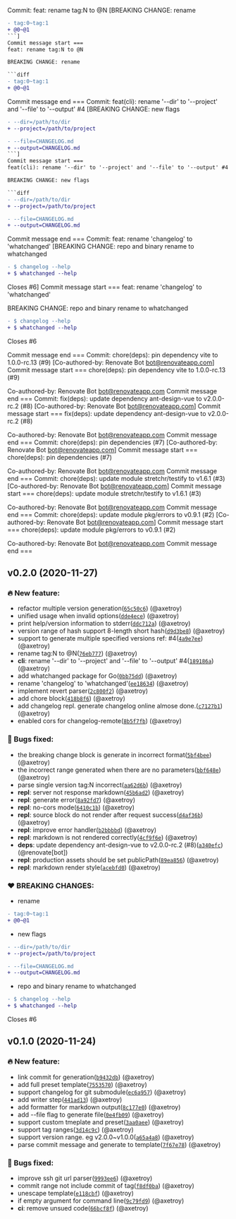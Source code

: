 Commit: feat: rename tag:N to @N [BREAKING CHANGE: rename

```diff
- tag:0~tag:1
+ @0~@1
```]
Commit message start ===
feat: rename tag:N to @N

BREAKING CHANGE: rename

```diff
- tag:0~tag:1
+ @0~@1
```

Commit message end ===
Commit: feat(cli): rename '--dir' to '--project' and '--file' to '--output' #4 [BREAKING CHANGE: new flags

```diff
- --dir=/path/to/dir
+ --project=/path/to/project
```

```diff
- --file=CHANGELOG.md
+ --output=CHANGELOG.md
```]
Commit message start ===
feat(cli): rename '--dir' to '--project' and '--file' to '--output' #4

BREAKING CHANGE: new flags

```diff
- --dir=/path/to/dir
+ --project=/path/to/project
```

```diff
- --file=CHANGELOG.md
+ --output=CHANGELOG.md
```

Commit message end ===
Commit: feat: rename 'changelog' to 'whatchanged' [BREAKING CHANGE: repo and binary rename to whatchanged

```diff
- $ changelog --help
+ $ whatchanged --help
```

Closes #6]
Commit message start ===
feat: rename 'changelog' to 'whatchanged'

BREAKING CHANGE: repo and binary rename to whatchanged

```diff
- $ changelog --help
+ $ whatchanged --help
```

Closes #6

Commit message end ===
Commit: chore(deps): pin dependency vite to 1.0.0-rc.13 (#9) [Co-authored-by: Renovate Bot <bot@renovateapp.com>]
Commit message start ===
chore(deps): pin dependency vite to 1.0.0-rc.13 (#9)

Co-authored-by: Renovate Bot <bot@renovateapp.com>
Commit message end ===
Commit: fix(deps): update dependency ant-design-vue to v2.0.0-rc.2 (#8) [Co-authored-by: Renovate Bot <bot@renovateapp.com>]
Commit message start ===
fix(deps): update dependency ant-design-vue to v2.0.0-rc.2 (#8)

Co-authored-by: Renovate Bot <bot@renovateapp.com>
Commit message end ===
Commit: chore(deps): pin dependencies (#7) [Co-authored-by: Renovate Bot <bot@renovateapp.com>]
Commit message start ===
chore(deps): pin dependencies (#7)

Co-authored-by: Renovate Bot <bot@renovateapp.com>
Commit message end ===
Commit: chore(deps): update module stretchr/testify to v1.6.1 (#3) [Co-authored-by: Renovate Bot <bot@renovateapp.com>]
Commit message start ===
chore(deps): update module stretchr/testify to v1.6.1 (#3)

Co-authored-by: Renovate Bot <bot@renovateapp.com>
Commit message end ===
Commit: chore(deps): update module pkg/errors to v0.9.1 (#2) [Co-authored-by: Renovate Bot <bot@renovateapp.com>]
Commit message start ===
chore(deps): update module pkg/errors to v0.9.1 (#2)

Co-authored-by: Renovate Bot <bot@renovateapp.com>
Commit message end ===
## v0.2.0 (2020-11-27)

### 🔥  New feature:

- refactor multiple version generation([`65c50c6`](https://github.com/release-lab/whatchanged/commit/65c50c6b30f5dfc608c260c73d55cc8601041bdf)) (@axetroy)
- unified usage when invalid options([`dde4ece`](https://github.com/release-lab/whatchanged/commit/dde4ecee3db8925c804db839bed098eb4a0f82ec)) (@axetroy)
- print help/version information to stderr([`ddc712a`](https://github.com/release-lab/whatchanged/commit/ddc712a8e4ec502976deb7430a79532d902bcbf9)) (@axetroy)
- version range of hash support 8-length short hash([`d9d3be8`](https://github.com/release-lab/whatchanged/commit/d9d3be819e1214139342e48cdaf866ae3b628f4b)) (@axetroy)
- support to generate multiple specified versions ref: #4([`4a9e7ee`](https://github.com/release-lab/whatchanged/commit/4a9e7ee70a80104933e60f20db4784ea472ae2ec)) (@axetroy)
- rename tag:N to @N([`76eb777`](https://github.com/release-lab/whatchanged/commit/76eb7774ac0a1f44ca6b66b9322870cba24a50a8)) (@axetroy)
- **cli**: rename '--dir' to '--project' and '--file' to '--output' #4([`189186a`](https://github.com/release-lab/whatchanged/commit/189186a89693c724ac794c17f2c35781b2fdc017)) (@axetroy)
- add whatchanged package for Go([`0bb75dd`](https://github.com/release-lab/whatchanged/commit/0bb75dd41758d85c4608f010298f823346a68a7c)) (@axetroy)
- rename 'changelog' to 'whatchanged'([`ee18634`](https://github.com/release-lab/whatchanged/commit/ee1863487bd70a2664ff856c4aacfc34d3a5043d)) (@axetroy)
- implement revert parser([`2c800f2`](https://github.com/release-lab/whatchanged/commit/2c800f24894c495761e715e3a3f81863e0b3b96c)) (@axetroy)
- add chore block([`418b8f6`](https://github.com/release-lab/whatchanged/commit/418b8f6383b9d710c043655a5dd28fd6627bd85f)) (@axetroy)
- add changelog repl. generate changelog online almose done.([`c7127b1`](https://github.com/release-lab/whatchanged/commit/c7127b1b0e3869854d293b536eb2f21c4e0c8e3c)) (@axetroy)
- enabled cors for changelog-remote([`8b5f7fb`](https://github.com/release-lab/whatchanged/commit/8b5f7fbda0f6aefbc933de757a13ed34d105990f)) (@axetroy)

### 🐛  Bugs fixed:

- the breaking change block is generate in incorrect format([`5bf4bee`](https://github.com/release-lab/whatchanged/commit/5bf4beea7124cac872598c5487657548e7a826c9)) (@axetroy)
- the incorrect range generated when there are no parameters([`bbf648e`](https://github.com/release-lab/whatchanged/commit/bbf648e756ab74abb25764ee9ead032343832b3b)) (@axetroy)
- parse single version tag:N incorrect([`aa62d6b`](https://github.com/release-lab/whatchanged/commit/aa62d6be3294619c81159a39208c9f7bba07630f)) (@axetroy)
- **repl**: server not response markdown([`45b6ad2`](https://github.com/release-lab/whatchanged/commit/45b6ad20ec4a50dc7661bf575fa408ef6383c46b)) (@axetroy)
- **repl**: generate error([`8a92fd7`](https://github.com/release-lab/whatchanged/commit/8a92fd7693568683beba2431b0e0659fc99e3c82)) (@axetroy)
- **repl**: no-cors mode([`6410c1b`](https://github.com/release-lab/whatchanged/commit/6410c1be6cc35e3165172f99738add18ef4d5beb)) (@axetroy)
- **repl**: source block do not render after request success([`d4af36b`](https://github.com/release-lab/whatchanged/commit/d4af36be80ca60f4bbbcb96603b070883ac44a6a)) (@axetroy)
- **repl**: improve error handler([`b2bbbbd`](https://github.com/release-lab/whatchanged/commit/b2bbbbd7608501813986d74f6e44c233719246eb)) (@axetroy)
- **repl**: markdown is not rendered correctly([`4cf9f6e`](https://github.com/release-lab/whatchanged/commit/4cf9f6ee53d19f67380144030a38ede88cb1a59b)) (@axetroy)
- **deps**: update dependency ant-design-vue to v2.0.0-rc.2 (#8)([`a340efc`](https://github.com/release-lab/whatchanged/commit/a340efc8b86b1728eb1dcaedc9c101767582e811)) (@renovate[bot])
- **repl**: production assets should be set publicPath([`89ea856`](https://github.com/release-lab/whatchanged/commit/89ea856f4f2046f7347a5ebd2c9d60e3a3650595)) (@axetroy)
- **repl**: markdown render style([`acebfd0`](https://github.com/release-lab/whatchanged/commit/acebfd0bd736dac9c811186c82ba241d7b1e05e1)) (@axetroy)

### ❤️ BREAKING CHANGES:

- rename

```diff
- tag:0~tag:1
+ @0~@1
```

- new flags

```diff
- --dir=/path/to/dir
+ --project=/path/to/project
```

```diff
- --file=CHANGELOG.md
+ --output=CHANGELOG.md
```

- repo and binary rename to whatchanged

```diff
- $ changelog --help
+ $ whatchanged --help
```

Closes #6

## v0.1.0 (2020-11-24)

### 🔥  New feature:

- link commit for generation([`b9432db`](https://github.com/release-lab/whatchanged/commit/b9432db1d1f5afe170296b9e0bfebee1aa62fabb)) (@axetroy)
- add full preset template([`7553570`](https://github.com/release-lab/whatchanged/commit/7553570590b571bd33e10a4f80ec5639d0613042)) (@axetroy)
- support changelog for git submodule([`ec6a957`](https://github.com/release-lab/whatchanged/commit/ec6a957752fbca9faa261d8694826779e2cbec1f)) (@axetroy)
- add writer step([`441ad13`](https://github.com/release-lab/whatchanged/commit/441ad1322b1fecaca89a170ecebaf2955a77d630)) (@axetroy)
- add formatter for markdown output([`8c177e0`](https://github.com/release-lab/whatchanged/commit/8c177e032e8bdb1b76d135981ea10e7053f3ef34)) (@axetroy)
- add --file flag to generate file([`0e4fb09`](https://github.com/release-lab/whatchanged/commit/0e4fb09789732fec5b09b247e208d61794c3da0d)) (@axetroy)
- support custom tmeplate and preset([`3aa0aee`](https://github.com/release-lab/whatchanged/commit/3aa0aee2584036da1c63dea9bb399cb83b48a8db)) (@axetroy)
- support tag ranges([`3d14c9c`](https://github.com/release-lab/whatchanged/commit/3d14c9cf2dc7d51e348fddc7764d8aba1691fac9)) (@axetroy)
- support version range. eg v2.0.0~v1.0.0([`a65a4a8`](https://github.com/release-lab/whatchanged/commit/a65a4a8bd0122e41c7b20c98676e9def76e786d3)) (@axetroy)
- parse commit message and generate to template([`7f67e78`](https://github.com/release-lab/whatchanged/commit/7f67e783926fed647d2ad5414f31448eea106fc3)) (@axetroy)

### 🐛  Bugs fixed:

- improve ssh git url parser([`9993ee6`](https://github.com/release-lab/whatchanged/commit/9993ee600c84cf77d3a0c634e8fa83c2580e137f)) (@axetroy)
- commit range not include commit of tag([`f8df0ba`](https://github.com/release-lab/whatchanged/commit/f8df0ba654c8faf67eccf98262cd55807e53e597)) (@axetroy)
- unescape template([`e118cbf`](https://github.com/release-lab/whatchanged/commit/e118cbfafd201b945848f15303fdb261e251f058)) (@axetroy)
- if empty argument for command line([`9c79fd9`](https://github.com/release-lab/whatchanged/commit/9c79fd91bbf88f7861b4aca89ced8384cf2b9bcd)) (@axetroy)
- **ci**: remove unsued code([`66bcf8f`](https://github.com/release-lab/whatchanged/commit/66bcf8f43db85409e0392c93f2e347ed91699e81)) (@axetroy)
